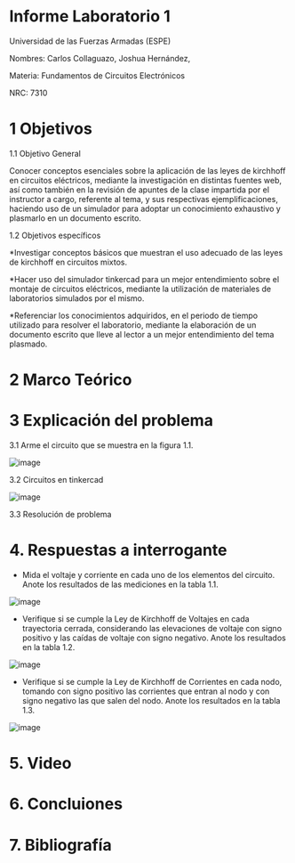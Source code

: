 # Informe Laboratorio 1 

Universidad de las Fuerzas Armadas (ESPE)

Nombres: Carlos Collaguazo, Joshua Hernández, 

Materia: Fundamentos de Circuitos Electrónicos

NRC: 7310

# 1 Objetivos

1.1 Objetivo General

Conocer conceptos esenciales sobre la aplicación de las leyes de kirchhoff en circuitos eléctricos, mediante la investigación en distintas fuentes web, así como también en la revisión de apuntes de la clase impartida por el instructor a cargo, referente al tema, y sus respectivas ejemplificaciones, haciendo uso de un simulador para adoptar un conocimiento exhaustivo y plasmarlo en un documento escrito.

1.2 Objetivos específicos

*Investigar conceptos básicos que muestran el uso adecuado de las leyes de kirchhoff en circuitos mixtos.

*Hacer uso del simulador tinkercad para un mejor entendimiento sobre el montaje de circuitos eléctricos, mediante la utilización de materiales de laboratorios simulados por el mismo.

*Referenciar los conocimientos adquiridos, en el periodo de tiempo utilizado para resolver el laboratorio, mediante la elaboración de un documento escrito que lleve al lector a un mejor entendimiento del tema plasmado.

# 2 Marco Teórico


















# 3 Explicación del problema

3.1 Arme el circuito que se muestra en la figura 1.1.

![image](https://user-images.githubusercontent.com/105675868/169567134-c9549358-ce54-4c52-86f3-9d3104ae4fe8.png)


3.2 Circuitos en tinkercad

![image](https://user-images.githubusercontent.com/105675868/169567238-c303beb2-5153-4d7e-b7f7-02cd4154aa8d.png)

3.3 Resolución de problema


# 4. Respuestas a interrogante

* Mida el voltaje y corriente en cada uno de los elementos del circuito. Anote los
resultados de las mediciones en la tabla 1.1.

![image](https://user-images.githubusercontent.com/105675868/169567611-aa5e6890-5c1c-46ac-8be7-89fbe825c03e.png)

* Verifique si se cumple la Ley de Kirchhoff de Voltajes en cada trayectoria cerrada,
considerando las elevaciones de voltaje con signo positivo y las caídas de voltaje con
signo negativo. Anote los resultados en la tabla 1.2.

![image](https://user-images.githubusercontent.com/105675868/169567742-108c2332-f861-4820-9b43-68c7d82582e5.png)

* Verifique si se cumple la Ley de Kirchhoff de Corrientes en cada nodo, tomando
con signo positivo las corrientes que entran al nodo y con signo negativo las que salen
del nodo. Anote los resultados en la tabla 1.3.

![image](https://user-images.githubusercontent.com/105675868/169567909-8faf0e3b-0617-487c-96a4-412dd4f3d799.png)


# 5. Video

# 6. Concluiones

# 7. Bibliografía


























